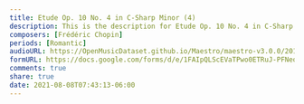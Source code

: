 ```yaml
---
title: Etude Op. 10 No. 4 in C-Sharp Minor (4)
description: This is the description for Etude Op. 10 No. 4 in C-Sharp Minor by Frédéric Chopin
composers: [Frédéric Chopin]
periods: [Romantic]
audioURL: https://OpenMusicDataset.github.io/Maestro/maestro-v3.0.0/2011/MIDI-Unprocessed_18_R1_2011_MID--AUDIO_R1-D7_09_Track09_wav.midi
formURL: https://docs.google.com/forms/d/e/1FAIpQLScEVaTPwo0ETRuJ-PFNeoEaKQaV5STtpM6VWmGp8DmeZRP0UA/viewform
comments: true
share: true
date: 2021-08-08T07:43:13-06:00
---
```

